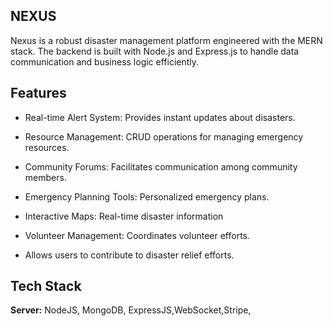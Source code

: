 
## NEXUS

Nexus is a robust disaster management platform engineered with the MERN stack. The backend is built with Node.js and Express.js to handle data communication and business logic efficiently.




## Features

- Real-time Alert System: Provides instant updates about disasters.
- Resource Management: CRUD operations for managing emergency resources.
- Community Forums: Facilitates communication among community members.
- Emergency Planning Tools: Personalized emergency plans.
- Interactive Maps: Real-time disaster information

- Volunteer Management: Coordinates volunteer efforts.

- Allows users to contribute to disaster relief efforts.
## Tech Stack

**Server:** NodeJS, MongoDB, ExpressJS,WebSocket,Stripe,
